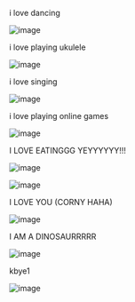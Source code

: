i love dancing

![image](https://github.com/user-attachments/assets/c5b8de85-e0b5-441c-8d11-2722276eea70)

 i love playing ukulele
 
 ![image](https://github.com/user-attachments/assets/e0585d9a-90ee-4972-b9bd-d23294ce185a)

 
 i love singing
 
 ![image](https://github.com/user-attachments/assets/aa53a355-99ef-4f38-a778-be7b5cdb94b5)

 
 i love playing online games 
 
![image](https://github.com/user-attachments/assets/e6a84ad0-ab52-4442-929c-c7f1193d08d7)


I LOVE EATINGGG YEYYYYYY!!!

![image](https://github.com/user-attachments/assets/f24cb9c6-0b32-432e-9c63-6ed310c8136d)

![image](https://github.com/user-attachments/assets/711aee32-f2f7-44dc-b093-b84fcb67e487)

I LOVE YOU (CORNY HAHA)

![image](https://github.com/user-attachments/assets/87286e86-a053-47c5-acfc-7593b7403dd1)

I AM A DINOSAURRRRR

![image](https://github.com/user-attachments/assets/21e4815a-8633-4e39-a8f2-7b21c0e50a9f)

kbye1

![image](https://github.com/user-attachments/assets/01401677-2e71-4141-b7ef-a87287c7bfae)
